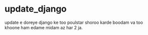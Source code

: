 # update_django
update e doreye django ke too poulstar shoroo karde boodam va too khoone ham edame midam az har 2 ja.

